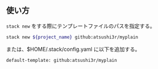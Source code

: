 ## 使い方
`stack new` をする際にテンプレートファイルのパスを指定する。
```sh
stack new ${project_name} github:atsushi3r/myplain
```

または、$HOME/.stack/config.yaml に以下を追加する。
```
default-template: github:atsushi3r/myplain
```
